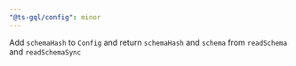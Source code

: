 ```yaml
---
"@ts-gql/config": minor
---
```


Add `schemaHash` to `Config` and return `schemaHash` and `schema` from `readSchema` and `readSchemaSync`
